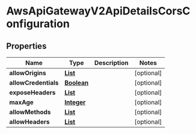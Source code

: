

# AwsApiGatewayV2ApiDetailsCorsConfiguration


## Properties

| Name | Type | Description | Notes |
|------------ | ------------- | ------------- | -------------|
|**allowOrigins** | [**List**](List.md) |  |  [optional] |
|**allowCredentials** | [**Boolean**](Boolean.md) |  |  [optional] |
|**exposeHeaders** | [**List**](List.md) |  |  [optional] |
|**maxAge** | [**Integer**](Integer.md) |  |  [optional] |
|**allowMethods** | [**List**](List.md) |  |  [optional] |
|**allowHeaders** | [**List**](List.md) |  |  [optional] |



